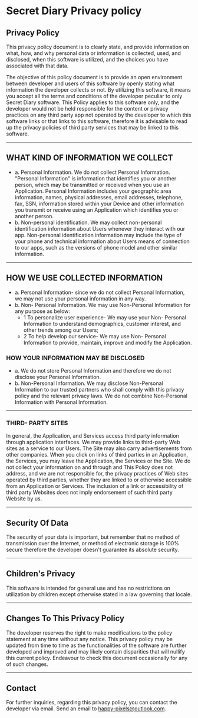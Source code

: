 # Secret Diary Privacy policy

## Privacy Policy

This privacy policy document is to clearly state, and provide information on what, how, and why personal data or information is collected, used, and disclosed, when this software is utilized, and the choices you have associated with that data. 

The objective of this policy document is to provide an open environment between developer and users of this software by openly stating what information the developer collects or not. By utilizing this software, it means you accept all the terms and conditions of the developer peculiar to only Secret Diary software. This Policy applies to this software only, and the developer would not be held responsible for the content or privacy practices on any third party app not operated by the developer to which this software links or that links to this software, therefore it is advisable to read up the privacy policies of third party services that may be linked to this software. 

---

## WHAT KIND OF INFORMATION WE COLLECT

- a. Personal Information. We do not collect Personal Information. "Personal Information" is information that identifies you or another person, which may be transmitted or received when you use an Application. Personal Information includes your geographic area information, names, physical addresses, email addresses, telephone, fax, SSN, information stored within your Device and other information you transmit or receive using an Application which identifies you or another person.
- b. Non-personal identification. We may collect non-personal identification information about Users whenever they interact with our app. Non-personal identification information may include the type of your phone and technical information about Users means of connection to our apps, such as the versions of phone model and other similar information.

---

## HOW WE USE COLLECTED INFORMATION

- a. Personal Information- since we do not collect Personal Information, we may not use your personal information in any way.
- b. Non- Personal Information. We may use Non-Personal Information for any purpose as below:
	- 1 To personalize user experience- We may use your Non- Personal Information to understand demographics, customer interest, and other trends among our Users;
	- 2 To help develop our service- We may use Non- Personal Information to provide, maintain, improve and modify the Application.

### HOW YOUR INFORMATION MAY BE DISCLOSED

- a. We do not store Personal Information and therefore we do not disclose your Personal Information.
- b. Non-Personal Information. We may disclose Non-Personal Information to our trusted partners who shall comply with this privacy policy and the relevant privacy laws. We do not combine Non-Personal Information with Personal Information.

---

### THIRD- PARTY SITES

In general, the Application, and Services access third party information through application interfaces. We may provide links to third-party Web sites as a service to our Users. The Site may also carry advertisements from other companies. When you click on links of third parties in an Application, the Services, you may leave the Application, the Services or the Site. We do not collect your information on and through and This Policy does not address, and we are not responsible for, the privacy practices of Web sites operated by third parties, whether they are linked to or otherwise accessible from an Application or Services. The inclusion of a link or accessibility of third party Websites does not imply endorsement of such third party Website by us.

---

## Security Of Data

The security of your data is important, but remember that no method of transmission over the Internet, or method of electronic storage is 100% secure therefore the developer doesn't guarantee its absolute security. 

---

## Children's Privacy

This software is intended for general use and has no restrictions on utilization by children except otherwise stated in a law governing that locale. 
 
---

## Changes To This Privacy Policy

The developer reserves the right to make modifications to the policy statement at any time without any notice. This privacy policy may be updated from time to time as the functionalities of the software are further developed and improved and may likely contain disparities that will nullify this current policy. Endeavour to check this document occasionally for any of such changes.

---
      
## Contact 

For further inquiries, regarding this privacy policy, you can contact the developer via email. Send an email to happy-pixels@outlook.com.

